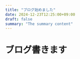 ```yaml
---
title: "ブログ始めました"
date: 2024-12-23T12:25:00+09:00
draft: false
summary: "The summary content"
---
```


# ブログ書きます